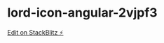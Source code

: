 # lord-icon-angular-2vjpf3

[Edit on StackBlitz ⚡️](https://stackblitz.com/edit/lord-icon-angular-2vjpf3)